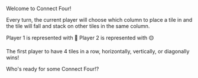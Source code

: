 Welcome to Connect Four!

Every turn, the current player will choose which column to place a tile in and
the tile will fall and stack on other tiles in the same column.

Player 1 is represented with 🔴
Player 2 is represented with 🟡

The first player to have 4 tiles in a row, horizontally, vertically, or
diagonally wins!

Who's ready for some Connect Four!?
